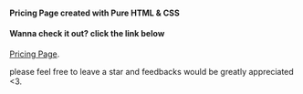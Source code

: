 #### Pricing Page created with Pure HTML & CSS
#### Wanna check it out? click the link below
[Pricing Page](https://fawazlolade.github.io/pricingPage/).

please feel free to leave a star and feedbacks would be greatly appreciated <3.